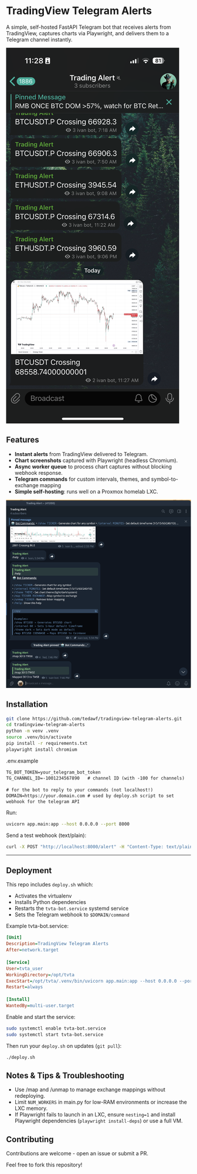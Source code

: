 # TradingView Telegram Alerts

A simple, self-hosted FastAPI Telegram bot that receives alerts from TradingView, captures charts via Playwright, and delivers them to a Telegram channel instantly.

![Mobile screenshot](demo.png)

## Features

- **Instant alerts** from TradingView delivered to Telegram.
- **Chart screenshots** captured with Playwright (headless Chromium).
- **Async worker queue** to process chart captures without blocking webhook response.
- **Telegram commands** for custom intervals, themes, and symbol-to-exchange mapping
- **Simple self-hosting**: runs well on a Proxmox homelab LXC.

![Bot Commands](commands.png)

## Installation

```bash
git clone https://github.com/tedawf/tradingview-telegram-alerts.git
cd tradingview-telegram-alerts
python -m venv .venv
source .venv/bin/activate
pip install -r requirements.txt
playwright install chromium
```

.env.example

```env
TG_BOT_TOKEN=your_telegram_bot_token
TG_CHANNEL_ID=-1001234567890   # channel ID (with -100 for channels)

# for the bot to reply to your commands (not localhost!)
DOMAIN=https://your.domain.com # used by deploy.sh script to set webhook for the telegram API
```

Run:

```bash
uvicorn app.main:app --host 0.0.0.0 --port 8000
```

Send a test webhook (text/plain):

```bash
curl -X POST "http://localhost:8000/alert" -H "Content-Type: text/plain" --data "BTCUSD Crossing 123456"
```

---

## Deployment

This repo includes `deploy.sh` which:

- Activates the virtualenv
- Installs Python dependencies
- Restarts the `tvta-bot.service` systemd service
- Sets the Telegram webhook to `$DOMAIN/command`

Example tvta-bot.service:

```ini
[Unit]
Description=TradingView Telegram Alerts
After=network.target

[Service]
User=tvta_user
WorkingDirectory=/opt/tvta
ExecStart=/opt/tvta/.venv/bin/uvicorn app.main:app --host 0.0.0.0 --port 8000
Restart=always

[Install]
WantedBy=multi-user.target
```

Enable and start the service:

```bash
sudo systemctl enable tvta-bot.service
sudo systemctl start tvta-bot.service
```

Then run your `deploy.sh` on updates (`git pull`):

```bash
./deploy.sh
```

## Notes & Tips & Troubleshooting

- Use /map and /unmap to manage exchange mappings without redeploying.
- Limit `NUM_WORKERS` in main.py for low-RAM environments or increase the LXC memory.
- If Playwright fails to launch in an LXC, ensure `nesting=1` and install Playwright dependencies (`playwright install-deps`) or use a full VM.

## Contributing

Contributions are welcome - open an issue or submit a PR.

Feel free to fork this repository!
